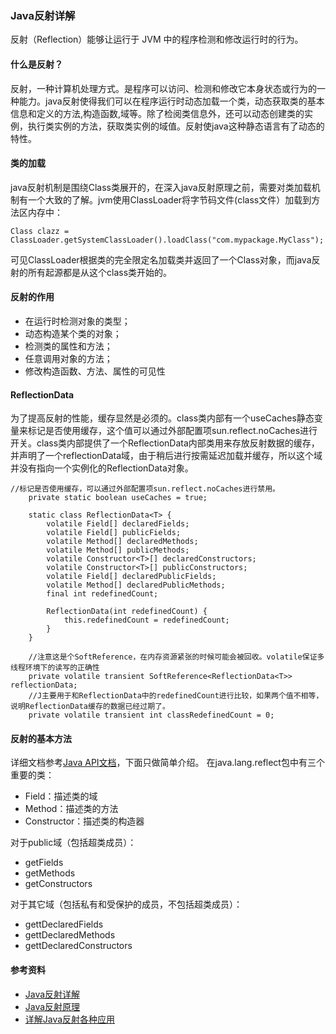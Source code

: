 ### Java反射详解
反射（Reflection）能够让运行于 JVM 中的程序检测和修改运行时的行为。

#### 什么是反射？
反射，一种计算机处理方式。是程序可以访问、检测和修改它本身状态或行为的一种能力。java反射使得我们可以在程序运行时动态加载一个类，动态获取类的基本信息和定义的方法,构造函数,域等。除了检阅类信息外，还可以动态创建类的实例，执行类实例的方法，获取类实例的域值。反射使java这种静态语言有了动态的特性。

#### 类的加载
java反射机制是围绕Class类展开的，在深入java反射原理之前，需要对类加载机制有一个大致的了解。jvm使用ClassLoader将字节码文件(class文件）加载到方法区内存中：
```
Class clazz = ClassLoader.getSystemClassLoader().loadClass("com.mypackage.MyClass");
```
可见ClassLoader根据类的完全限定名加载类并返回了一个Class对象，而java反射的所有起源都是从这个class类开始的。

#### 反射的作用
- 在运行时检测对象的类型；
- 动态构造某个类的对象；
- 检测类的属性和方法；
- 任意调用对象的方法；
- 修改构造函数、方法、属性的可见性

#### ReflectionData
为了提高反射的性能，缓存显然是必须的。class类内部有一个useCaches静态变量来标记是否使用缓存，这个值可以通过外部配置项sun.reflect.noCaches进行开关。class类内部提供了一个ReflectionData内部类用来存放反射数据的缓存，并声明了一个reflectionData域，由于稍后进行按需延迟加载并缓存，所以这个域并没有指向一个实例化的ReflectionData对象。
```
//标记是否使用缓存，可以通过外部配置项sun.reflect.noCaches进行禁用。
    private static boolean useCaches = true;

    static class ReflectionData<T> {
        volatile Field[] declaredFields;
        volatile Field[] publicFields;
        volatile Method[] declaredMethods;
        volatile Method[] publicMethods;
        volatile Constructor<T>[] declaredConstructors;
        volatile Constructor<T>[] publicConstructors;
        volatile Field[] declaredPublicFields;
        volatile Method[] declaredPublicMethods;
        final int redefinedCount;

        ReflectionData(int redefinedCount) {
            this.redefinedCount = redefinedCount;
        }
    }

    //注意这是个SoftReference，在内存资源紧张的时候可能会被回收。volatile保证多线程环境下的读写的正确性
    private volatile transient SoftReference<ReflectionData<T>> reflectionData;
    //J主要用于和ReflectionData中的redefinedCount进行比较，如果两个值不相等，说明ReflectionData缓存的数据已经过期了。
    private volatile transient int classRedefinedCount = 0;
```

#### 反射的基本方法
详细文档参考[Java API文档](http://tool.oschina.net/uploads/apidocs/jdk-zh/index.html?java/lang/reflect/package-summary.html)，下面只做简单介绍。
在java.lang.reflect包中有三个重要的类：
- Field：描述类的域
- Method：描述类的方法
- Constructor：描述类的构造器

对于public域（包括超类成员）：
- getFields
- getMethods
- getConstructors

对于其它域（包括私有和受保护的成员，不包括超类成员）：
- gettDeclaredFields
- gettDeclaredMethods
- gettDeclaredConstructors

#### 参考资料
- [Java反射详解](https://www.jianshu.com/p/53eb4e16d00e)
- [Java反射原理](https://www.cnblogs.com/techspace/p/6931397.html)
- [详解Java反射各种应用](https://www.cnblogs.com/qifengshi/p/6267511.html)